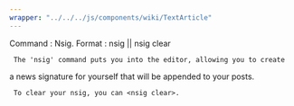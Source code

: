 ```yaml
---
wrapper: "../../../js/components/wiki/TextArticle"
---
```

Command : Nsig.
Format  : nsig || nsig clear
 
     The 'nsig' command puts you into the editor, allowing you to create 
a news signature for yourself that will be appended to your posts.
 
     To clear your nsig, you can <nsig clear>.
